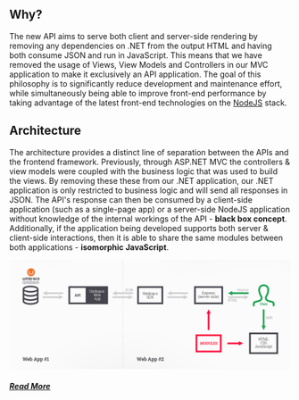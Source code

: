 ## Why?
The new API aims to serve both client and server-side rendering by removing any dependencies on .NET from the output HTML and having both consume JSON and run in JavaScript. This means that we have removed the usage of Views, View Models and Controllers in our MVC application to make it exclusively an API application. The goal of this philosophy is to significantly reduce development and maintenance effort, while simultaneously being able to improve front-end performance by taking advantage of the latest front-end technologies on the [NodeJS](https://www.nodejs.org) stack.

## Architecture
The architecture provides a distinct line of separation between the APIs and the frontend framework. Previously, through ASP.NET MVC the controllers & view models were coupled with the business logic that was used to build the views. By removing these these from our .NET application, our .NET application is only restricted to business logic and will send all responses in JSON.
The API's response can then be consumed by a client-side application (such as a single-page app) or a server-side NodeJS application without knowledge of the internal workings of the API - **black box concept**. Additionally, if the application being developed supports both server & client-side interactions, then it is able to share the same modules between both applications - **isomorphic JavaScript**.

![alt text](https://github.com/IncredibleWeb/architecture/blob/master/Img/Incredible-Api-Architecture.jpg)

##### [Read More](https://github.com/IncredibleWeb/architecture/blob/master/Api.md)